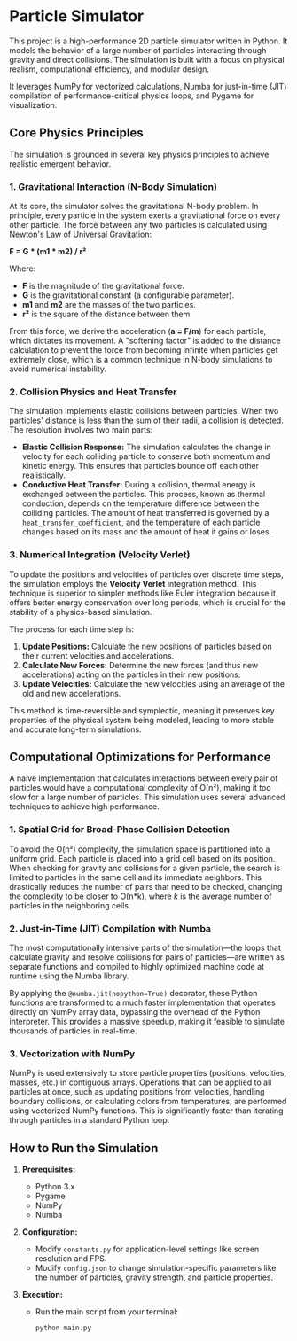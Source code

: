 # Particle Simulator

This project is a high-performance 2D particle simulator written in Python. It models the behavior of a large number of particles interacting through gravity and direct collisions. The simulation is built with a focus on physical realism, computational efficiency, and modular design.

It leverages NumPy for vectorized calculations, Numba for just-in-time (JIT) compilation of performance-critical physics loops, and Pygame for visualization.

## Core Physics Principles

The simulation is grounded in several key physics principles to achieve realistic emergent behavior.

### 1. Gravitational Interaction (N-Body Simulation)

At its core, the simulator solves the gravitational N-body problem. In principle, every particle in the system exerts a gravitational force on every other particle. The force between any two particles is calculated using Newton's Law of Universal Gravitation:

**F = G * (m1 * m2) / r²**

Where:
- **F** is the magnitude of the gravitational force.
- **G** is the gravitational constant (a configurable parameter).
- **m1** and **m2** are the masses of the two particles.
- **r²** is the square of the distance between them.

From this force, we derive the acceleration (**a = F/m**) for each particle, which dictates its movement. A "softening factor" is added to the distance calculation to prevent the force from becoming infinite when particles get extremely close, which is a common technique in N-body simulations to avoid numerical instability.

### 2. Collision Physics and Heat Transfer

The simulation implements elastic collisions between particles. When two particles' distance is less than the sum of their radii, a collision is detected. The resolution involves two main parts:

*   **Elastic Collision Response:** The simulation calculates the change in velocity for each colliding particle to conserve both momentum and kinetic energy. This ensures that particles bounce off each other realistically.
*   **Conductive Heat Transfer:** During a collision, thermal energy is exchanged between the particles. This process, known as thermal conduction, depends on the temperature difference between the colliding particles. The amount of heat transferred is governed by a `heat_transfer_coefficient`, and the temperature of each particle changes based on its mass and the amount of heat it gains or loses.

### 3. Numerical Integration (Velocity Verlet)

To update the positions and velocities of particles over discrete time steps, the simulation employs the **Velocity Verlet** integration method. This technique is superior to simpler methods like Euler integration because it offers better energy conservation over long periods, which is crucial for the stability of a physics-based simulation.

The process for each time step is:
1.  **Update Positions:** Calculate the new positions of particles based on their current velocities and accelerations.
2.  **Calculate New Forces:** Determine the new forces (and thus new accelerations) acting on the particles in their new positions.
3.  **Update Velocities:** Calculate the new velocities using an average of the old and new accelerations.

This method is time-reversible and symplectic, meaning it preserves key properties of the physical system being modeled, leading to more stable and accurate long-term simulations.

## Computational Optimizations for Performance

A naive implementation that calculates interactions between every pair of particles would have a computational complexity of O(n²), making it too slow for a large number of particles. This simulation uses several advanced techniques to achieve high performance.

### 1. Spatial Grid for Broad-Phase Collision Detection

To avoid the O(n²) complexity, the simulation space is partitioned into a uniform grid. Each particle is placed into a grid cell based on its position. When checking for gravity and collisions for a given particle, the search is limited to particles in the same cell and its immediate neighbors. This drastically reduces the number of pairs that need to be checked, changing the complexity to be closer to O(n*k), where *k* is the average number of particles in the neighboring cells.

### 2. Just-in-Time (JIT) Compilation with Numba

The most computationally intensive parts of the simulation—the loops that calculate gravity and resolve collisions for pairs of particles—are written as separate functions and compiled to highly optimized machine code at runtime using the Numba library.

By applying the `@numba.jit(nopython=True)` decorator, these Python functions are transformed to a much faster implementation that operates directly on NumPy array data, bypassing the overhead of the Python interpreter. This provides a massive speedup, making it feasible to simulate thousands of particles in real-time.

### 3. Vectorization with NumPy

NumPy is used extensively to store particle properties (positions, velocities, masses, etc.) in contiguous arrays. Operations that can be applied to all particles at once, such as updating positions from velocities, handling boundary collisions, or calculating colors from temperatures, are performed using vectorized NumPy functions. This is significantly faster than iterating through particles in a standard Python loop.

## How to Run the Simulation

1.  **Prerequisites:**
    *   Python 3.x
    *   Pygame
    *   NumPy
    *   Numba

2.  **Configuration:**
    *   Modify `constants.py` for application-level settings like screen resolution and FPS.
    *   Modify `config.json` to change simulation-specific parameters like the number of particles, gravity strength, and particle properties.

3.  **Execution:**
    *   Run the main script from your terminal:
        ```bash
        python main.py
        ```